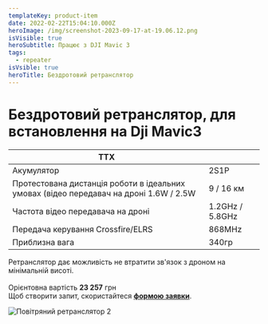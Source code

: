 ```yaml
---
templateKey: product-item
date: 2022-02-22T15:04:10.000Z
heroImage: /img/screenshot-2023-09-17-at-19.06.12.png
isVisible: true
heroSubtitle: Працює з DJI Mavic 3
tags:
  - repeater
isVsible: true
heroTitle: Бездротовий ретранслятор
---
```

# Бездротовий ретранслятор, для встановлення на Dji Mavic3

| ТТХ                                                                                    |                 |
| -------------------------------------------------------------------------------------- | --------------- |
| Акумулятор                                                                             | 2S1P            |
| Протестована дистанція роботи в ідеальних умовах (відео передавач на дроні 1.6W / 2.5W | 9 / 16 км       |
| Частота відео передавача на дроні                                                      | 1.2GHz / 5.8GHz |
| Передача керування Crossfire/ELRS                                                      | 8﻿68MHz         |
| П﻿риблизна вага                                                                        | 340гр           |

Ретранслятор дає можливість не втратити зв'язок з дроном на мінімальній висоті.\
\
Орієнтовна вартість **23 257** грн \
Щоб створити запит, скористайтеся <a href="https://docs.google.com/forms/d/e/1FAIpQLSflTILqQ9CENT9xGsnn4Ke6l-D-2m2yaclV2jH2pzXmjGk51w/viewform" target="_blank" rel="noopener noreferrer">**формою заявки**</a>. 

![Повітряний ретранслятор 2](/img/retranslator3-3-.jpg)